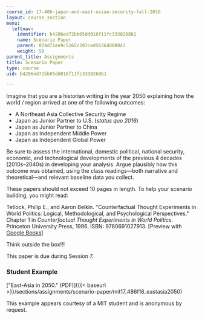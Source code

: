 ```yaml
---
course_id: 17-486-japan-and-east-asian-security-fall-2016
layout: course_section
menu:
  leftnav:
    identifier: b4206ed72bb05dd016f11fc3330268b1
    name: Scenario Paper
    parent: 074d71ee9c5165c203ced5b36dd08043
    weight: 50
parent_title: Assignments
title: Scenario Paper
type: course
uid: b4206ed72bb05dd016f11fc3330268b1

---
```


Imagine that you are a historian writing in the year 2050 explaining how the world / region arrived at one of the following outcomes:

*   A Northeast Asia Collective Security Regime
*   Japan as Junior Partner to U.S. (_status quo 2016_)
*   Japan as Junior Partner to China
*   Japan as Independent Middle Power
*   Japan as Independent Global Power

Be sure to assess the international, domestic political, national security, economic, and technological developments of the previous 4 decades (2010s–2040s) in developing your analysis. Argue plausibly how this outcome was obtained, using the class readings—both narrative and theoretical—and relevant baseline data you collect.

These papers should not exceed 10 pages in length. To help your scenario building, you might read:

Tetlock, Philip E., and Aaron Belkin. "Counterfactual Thought Experiments in World Politics: Logical, Methodological, and Psychological Perspectives." Chapter 1 in _Counterfactual Thought Experiments in World Politics_. Princeton University Press, 1996. ISBN: 9780691027913. \[Preview with [Google Books](http://books.google.com/books?id=UyMXon0JmBsC&pg=PA3=onepage)\]

Think outside the box!!!

This paper is due during Session 7.

### Student Example

["East-Asia in 2050." (PDF)]({{< baseurl >}}/sections/assignments/scenario-paper/mit17_486f16_eastasia2050)

This example appears courtesy of a MIT student and is anonymous by request.